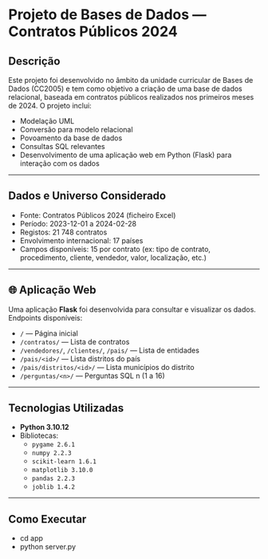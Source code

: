 #  Projeto de Bases de Dados — Contratos Públicos 2024

##  Descrição

Este projeto foi desenvolvido no âmbito da unidade curricular de Bases de Dados (CC2005) e tem como objetivo a criação de uma base de dados relacional, baseada em contratos públicos realizados nos primeiros meses de 2024. O projeto inclui:

- Modelação UML
- Conversão para modelo relacional
- Povoamento da base de dados
- Consultas SQL relevantes
- Desenvolvimento de uma aplicação web em Python (Flask) para interação com os dados

---

##  Dados e Universo Considerado

- Fonte: Contratos Públicos 2024 (ficheiro Excel)
- Período: 2023-12-01 a 2024-02-28
- Registos: 21 748 contratos
- Envolvimento internacional: 17 países
- Campos disponíveis: 15 por contrato (ex: tipo de contrato, procedimento, cliente, vendedor, valor, localização, etc.)

---

## 🌐 Aplicação Web

Uma aplicação **Flask** foi desenvolvida para consultar e visualizar os dados. Endpoints disponíveis:

- `/` — Página inicial
- `/contratos/` — Lista de contratos
- `/vendedores/`, `/clientes/`, `/pais/` — Lista de entidades
- `/pais/<id>/` — Lista distritos do país
- `/pais/distritos/<id>/` — Lista municípios do distrito
- `/perguntas/<n>/` — Perguntas SQL n (1 a 16)

--- 

## Tecnologias Utilizadas

- **Python 3.10.12**
- Bibliotecas:
   - `pygame 2.6.1`
   - `numpy 2.2.3`
   - `scikit-learn 1.6.1`
   - `matplotlib 3.10.0`
   - `pandas 2.2.3`
   - `joblib 1.4.2`

---

## Como Executar
   - cd app
   - python server.py

